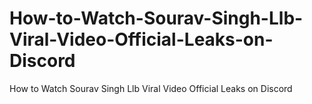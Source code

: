 # How-to-Watch-Sourav-Singh-Llb-Viral-Video-Official-Leaks-on-Discord
How to Watch Sourav Singh Llb Viral Video Official Leaks on Discord
